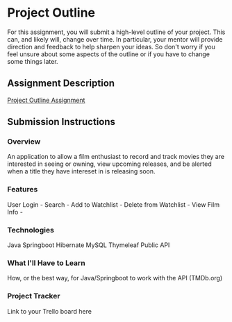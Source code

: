 # Project Outline
For this assignment, you will submit a high-level outline of your project. This can, and likely will, change over time. In particular, your mentor will provide direction and feedback to help sharpen your ideas. So don't worry if you feel unsure about some aspects of the outline or if you have to change some things later.

## Assignment Description
[Project Outline Assignment](https://education.launchcode.org/liftoff/modules/assignments/project-outline)

## Submission Instructions

### Overview
An application to allow a film enthusiast to record and track movies they are interested in seeing or owning, view upcoming releases, and be alerted when a title they have intereset in is releasing soon. 
### Features
User Login - 
Search - 
Add to Watchlist -
Delete from Watchlist -
View Film Info - 
### Technologies
Java
Springboot
Hibernate
MySQL
Thymeleaf
Public API
### What I'll Have to Learn
How, or the best way, for Java/Springboot to work with the API (TMDb.org)
### Project Tracker
Link to your Trello board here
